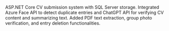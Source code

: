 ASP.NET Core CV submission system with SQL Server storage. Integrated Azure Face API to detect duplicate entries and ChatGPT API for verifying CV content and summarizing text. Added PDF text extraction, group photo verification, and entry deletion functionalities.
